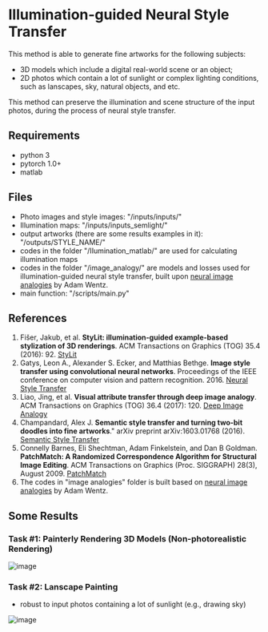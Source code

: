 # Illumination-guided Neural Style Transfer

This method is able to generate fine artworks for the following subjects:
* 3D models which include a digital real-world scene or an object;
* 2D photos which contain a lot of sunlight or complex lighting conditions, such as lanscapes, sky, natural objects, and etc.

This method can preserve the illumination and scene structure of the input photos, during the process of neural style transfer.

## Requirements

* python 3
* pytorch 1.0+
* matlab

## Files

* Photo images and style images: "/inputs/inputs/"
* Illumination maps:  "/inputs/inputs_semlight/"
* output artworks (there are some results examples in it): "/outputs/STYLE_NAME/"
* codes in the folder "/IIumination_matlab/" are used for calculating illumination maps
* codes in the folder "/image_analogy/" are models and losses used for illumination-guided neural style transfer, built upon [neural image analogies](https://github.com/awentzonline/image-analogies) by Adam Wentz.
* main function: "/scripts/main.py"

## References

1. Fišer, Jakub, et al. **StyLit: illumination-guided example-based stylization of 3D renderings**. ACM Transactions on Graphics (TOG) 35.4 (2016): 92. [StyLit](https://dl.acm.org/citation.cfm?id=2925948)
2. Gatys, Leon A., Alexander S. Ecker, and Matthias Bethge. **Image style transfer using convolutional neural networks**. Proceedings of the IEEE conference on computer vision and pattern recognition. 2016. [Neural Style Transfer](http://openaccess.thecvf.com/content_cvpr_2016/html/Gatys_Image_Style_Transfer_CVPR_2016_paper.html)
3. Liao, Jing, et al. **Visual attribute transfer through deep image analogy**. ACM Transactions on Graphics (TOG) 36.4 (2017): 120. [Deep Image Analogy](https://arxiv.org/abs/1705.01088)
4. Champandard, Alex J. **Semantic style transfer and turning two-bit doodles into fine artworks**." arXiv preprint arXiv:1603.01768 (2016). [Semantic Style Transfer](https://arxiv.org/abs/1603.01768)
5. Connelly Barnes, Eli Shechtman, Adam Finkelstein, and Dan B Goldman.
**PatchMatch: A Randomized Correspondence Algorithm for Structural Image Editing**.
ACM Transactions on Graphics (Proc. SIGGRAPH) 28(3), August 2009. [PatchMatch](https://gfx.cs.princeton.edu/pubs/Barnes_2009_PAR/index.php)
6. The codes in "image analogies" folder is built based on [neural image analogies](https://github.com/awentzonline/image-analogies) by Adam Wentz.

## Some Results

### Task #1: Painterly Rendering 3D Models (Non-photorealistic Rendering)

![image](https://github.com/jia-yi-chen/Illumination-guided-Neural-Style-Transfer/blob/master/figures/2.jpg)

### Task #2: Lanscape Painting

* robust to input photos containing a lot of sunlight (e.g., drawing sky)

![image](https://github.com/jia-yi-chen/Illumination-guided-Neural-Style-Transfer/blob/master/figures/1.jpg)
